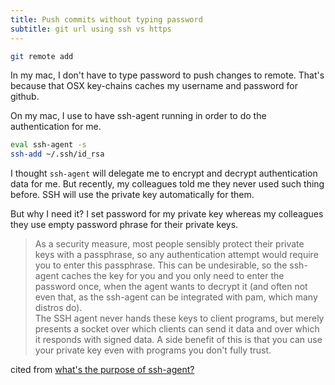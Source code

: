 ```yaml
---
title: Push commits without typing password
subtitle: git url using ssh vs https
---
```



```bash
git remote add
```

In my mac, I don't have to type password to push changes to remote. That's because that OSX key-chains caches my username and password for github.

On my mac, I use to have ssh-agent running in order to do the authentication for me.

```bash
eval ssh-agent -s
ssh-add ~/.ssh/id_rsa
```

I thought `ssh-agent` will delegate me to encrypt and decrypt authentication data for me. But recently, my colleagues told me they never used such thing before. SSH will use the private key automatically for them.

But why I need it? I set password for my private key whereas my colleagues they use empty password phrase for their private keys.

> As a security measure, most people sensibly protect their private keys with a passphrase, so any authentication attempt would require you to enter this passphrase. This can be undesirable, so the ssh-agent caches the key for you and you only need to enter the password once, when the agent wants to decrypt it (and often not even that, as the ssh-agent can be integrated with pam, which many distros do).<br>
> The SSH agent never hands these keys to client programs, but merely presents a socket over which clients can send it data and over which it responds with signed data. A side benefit of this is that you can use your private key even with programs you don't fully trust.

cited from [what's the purpose of ssh-agent?](https://unix.stackexchange.com/questions/72552/whats-the-purpose-of-ssh-agent)